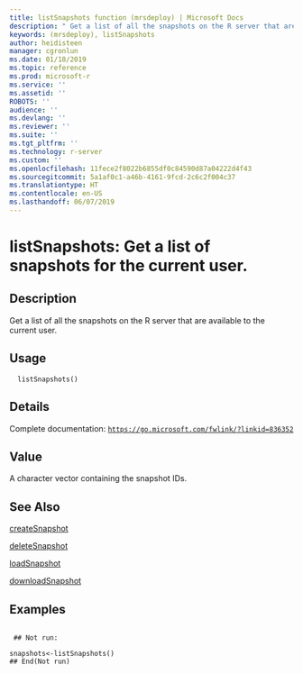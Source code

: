 ```yaml
---
title: listSnapshots function (mrsdeploy) | Microsoft Docs
description: " Get a list of all the snapshots on the R server that are available to the current user. "
keywords: (mrsdeploy), listSnapshots
author: heidisteen
manager: cgronlun
ms.date: 01/18/2019
ms.topic: reference
ms.prod: microsoft-r
ms.service: ''
ms.assetid: ''
ROBOTS: ''
audience: ''
ms.devlang: ''
ms.reviewer: ''
ms.suite: ''
ms.tgt_pltfrm: ''
ms.technology: r-server
ms.custom: ''
ms.openlocfilehash: 11fece2f8022b6855df0c84590d87a04222d4f43
ms.sourcegitcommit: 5a1af0c1-a46b-4161-9fcd-2c6c2f004c37
ms.translationtype: HT
ms.contentlocale: en-US
ms.lasthandoff: 06/07/2019
---
```

 # <a name="listsnapshots-get-a-list-of-snapshots-for-the-current-user"></a>listSnapshots: Get a list of snapshots for the current user. 
 ## <a name="description"></a>Description

Get a list of all the snapshots on the R server that are available to the current user.


 ## <a name="usage"></a>Usage

```   
  listSnapshots()

```

 ## <a name="details"></a>Details

Complete documentation: [`https://go.microsoft.com/fwlink/?linkid=836352`](https://go.microsoft.com/fwlink/?linkid=836352)



 ## <a name="value"></a>Value

A character vector containing the snapshot IDs.

 ## <a name="see-also"></a>See Also

[createSnapshot](createSnapshot.md)

[deleteSnapshot](deleteSnapshot.md)

[loadSnapshot](loadSnapshot.md)

[downloadSnapshot](downloadSnapshot.md)

 ## <a name="examples"></a>Examples

 ```

  ## Not run:

snapshots<-listSnapshots()
 ## End(Not run) 
```

